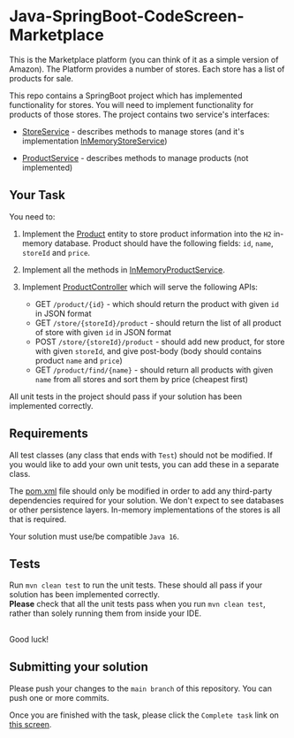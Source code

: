 # Java-SpringBoot-CodeScreen-Marketplace
This is the Marketplace platform (you can think of it as a simple version of Amazon). The Platform provides a number
of stores. Each store has a list of products for sale.

This repo contains a SpringBoot project which has implemented functionality for stores. You will need to implement
functionality for products of those stores. The project contains two service's interfaces:

- [StoreService](src/main/java/dev/codescreen/marketplace/service/StoreService.java) - describes methods to manage stores (and it's implementation [InMemoryStoreService](src/main/java/dev/codescreen/marketplace/service/impl/InMemoryStoreService.java))

- [ProductService](src/main/java/dev/codescreen/marketplace/service/ProductService.java) - describes methods to manage products (not implemented)

## Your Task

You need to:

1. Implement the [Product](src/main/java/dev/codescreen/marketplace/model/Product.java) entity to store product information into the `H2` in-memory database.
   Product should have the following fields: `id`, `name`, `storeId` and `price`.

2. Implement all the methods in [InMemoryProductService](src/main/java/dev/codescreen/marketplace/service/impl/InMemoryProductService.java).

3. Implement [ProductController](src/main/java/dev/codescreen/marketplace/controller/ProductController.java) which will serve the following APIs:
    - GET `/product/{id}` - which should return the product with given `id` in JSON format
    - GET `/store/{storeId}/product` - should return the list of all product of store with given `id` in JSON format
    - POST `/store/{storeId}/product` - should add new product, for store with given `storeId`, and give post-body (body should contains product `name` and `price`)
    - GET `/product/find/{name}` - should return all products with given `name` from all stores and sort them by price (cheapest first)

All unit tests in the project should pass if your solution has been implemented correctly.

## Requirements

All test classes (any class that ends with `Test`) should not be modified. If you would like to add your own unit tests,
you can add these in a separate class.

The [pom.xml](pom.xml) file should only be modified in order to add any third-party dependencies required for your solution.
We don't expect to see databases or other persistence layers. In-memory implementations of the stores is all that is
required.

Your solution must use/be compatible `Java 16`.

## Tests
Run `mvn clean test` to run the unit tests. These should all pass if your solution has been implemented correctly.<br>
**Please** check that all the unit tests pass when you run `mvn clean test`, rather than solely running them from inside your IDE.

##

Good luck!

## Submitting your solution

Please push your changes to the `main branch` of this repository. You can push one or more commits. <br>

Once you are finished with the task, please click the `Complete task` link on <a href="https://app.codescreen.dev/#/codescreentest7013ddd1-7f92-43ab-aaba-12455ba1e327" target="_blank">this screen</a>.
